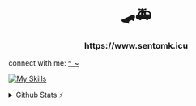 <h1 align="center">🛹🚑</h1>
<h3 align="center">https://www.sentomk.icu</h3>

<p>connect with me: <a href="mailto:sentomk040924@gmail.com">^_~</a></p>
  

[![My Skills](https://skillicons.dev/icons?i=cpp,cmake,lua,unreal,linux,rust)](https://skillicons.dev)

<details>
  <summary>Github Stats ⚡</summary>
  
  <a href="#">![Github stats](https://github-readme-stats.vercel.app/api?username=sentomk&theme=blueberry&count_private=true&hide_border=true&line_height=20)</a>
  <a href="#">![Top Langs](https://github-readme-stats.vercel.app/api/top-langs/?username=sentomk&layout=compact&theme=blueberry&count_private=true&hide_border=true)</a>
</details>

